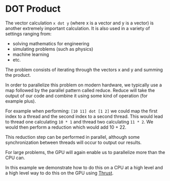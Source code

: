 # DOT Product

The vector calculation `x dot y` (where x is a vector and y is a vector) is another extremely important calculation. 
It is also used in a variety of settings ranging from:
- solving mathematics for engineering
- simulating problems (such as physics)
- machine learning
- etc.

The problem consists of iterating through the vectors x and y and summing the product.

In order to parallelize this problem on modern hardware, we typically use a map followed by the parallel pattern called reduce. 
Reduce will take the output of our code and combine it using some kind of operation (for example plus).

For example when performing:  `[10 11] dot [1 2]` we could map the first index to a thread and the second index to a second thread.
This would lead to thread one calculating `10 * 1` and thread two calculating `11 * 2`. We would then perform a reduction which
would add 10 + 22.

This reduction step can be performed in parallel, although some synchronization between threads will occur to output our results.

For large problems, the GPU will again enable us to parallelize more than the CPU can. 

In this example we demonstrate how to do this on a CPU at a high level and a high level way to do this on the GPU using [Thrust](https://thrust.github.io).
